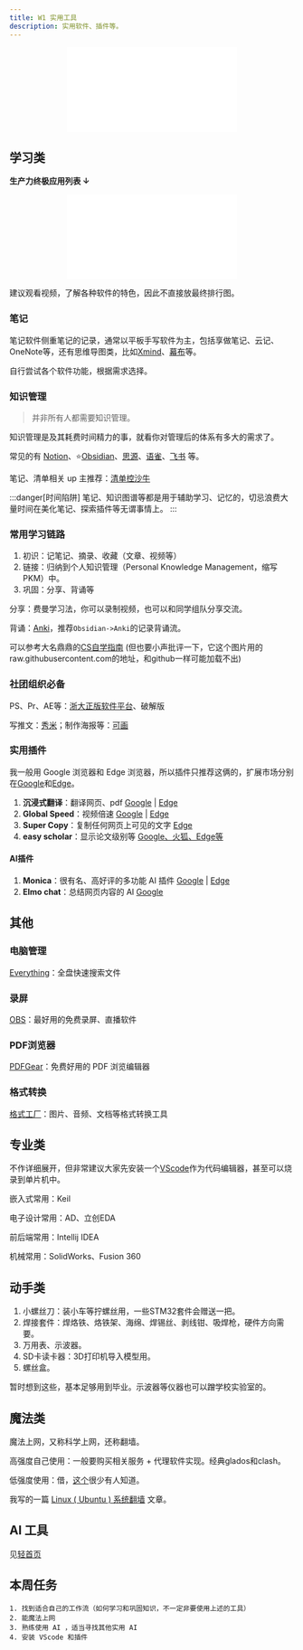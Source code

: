 ```yaml
---
title: W1 实用工具
description: 实用软件、插件等。
---
```


<center class="aspect-ratio" >
<iframe src="//player.bilibili.com/player.html?isOutside=true&aid=113114070844921&bvid=BV1RQ4aekExb&cid=25816534257&p=1" scrolling="no" border="0" frameborder="no" framespacing="0" allowfullscreen="true"></iframe>
</center>

## 学习类

**生产力终极应用列表 ↓**

<center class="aspect-ratio" >
<iframe src="//player.bilibili.com/player.html?isOutside=true&aid=1602152951&bvid=BV162421P7Tg&cid=1477797082&p=1" scrolling="no" border="0" frameborder="no" framespacing="0" allowfullscreen="true" t="0"></iframe>
</center>

建议观看视频，了解各种软件的特色，因此不直接放最终排行图。

### 笔记

笔记软件侧重笔记的记录，通常以平板手写软件为主，包括享做笔记、云记、OneNote等，还有思维导图类，比如[Xmind](https://xmind.cn/)、[幕布](https://mubu.com/apps)等。

自行尝试各个软件功能，根据需求选择。

### 知识管理

> 并非所有人都需要知识管理。

知识管理是及其耗费时间精力的事，就看你对管理后的体系有多大的需求了。

常见的有 [Notion](https://www.notion.so)、⭐[Obsidian](https://obsidian.md/)、[思源](https://b3log.org/siyuan/)、[语雀](https://www.yuque.com/)、[飞书](https://www.feishu.cn/) 等。

笔记、清单相关 up 主推荐：[清单控沙牛](https://space.bilibili.com/443605967)

:::danger[时间陷阱]
笔记、知识图谱等都是用于辅助学习、记忆的，切忌浪费大量时间在美化笔记、探索插件等无谓事情上。
:::

### 常用学习链路

1. 初识：记笔记、摘录、收藏（文章、视频等）
2. 链接：归纳到个人知识管理（Personal Knowledge Management，缩写PKM）中。
3. 巩固：分享、背诵等

分享：费曼学习法，你可以录制视频，也可以和同学组队分享交流。

背诵：[Anki](http://www.ankichina.net/)，推荐`Obsidian->Anki`的记录背诵流。

可以参考大名鼎鼎的[CS自学指南](https://csdiy.wiki/%E5%BF%85%E5%AD%A6%E5%B7%A5%E5%85%B7/workflow/)
(但也要小声批评一下，它这个图片用的raw.githubusercontent.com的地址，和github一样可能加载不出)

### 社团组织必备

PS、Pr、AE等：[浙大正版软件平台](http://ms.zju.edu.cn/)、破解版

写推文：[秀米](https://xiumi.us/#/)；制作海报等：[可画](https://www.canva.cn/) 

### 实用插件

我一般用 Google 浏览器和 Edge 浏览器，所以插件只推荐这俩的，扩展市场分别在[Google](https://chromewebstore.google.com/category/extensions?utm_source=ext_sidebar&hl=zh-CN)和[Edge](https://microsoftedge.microsoft.com/addons/Microsoft-Edge-Extensions-Home?hl=zh-CN)。

1. **沉浸式翻译**：翻译网页、pdf  [Google](https://chromewebstore.google.com/detail/%E6%B2%89%E6%B5%B8%E5%BC%8F%E7%BF%BB%E8%AF%91-%E7%BD%91%E9%A1%B5%E7%BF%BB%E8%AF%91%E6%8F%92%E4%BB%B6-pdf%E7%BF%BB%E8%AF%91-%E5%85%8D%E8%B4%B9/bpoadfkcbjbfhfodiogcnhhhpibjhbnh) | [Edge](https://microsoftedge.microsoft.com/addons/detail/%E6%B2%89%E6%B5%B8%E5%BC%8F%E7%BF%BB%E8%AF%91-%E7%BD%91%E9%A1%B5%E7%BF%BB%E8%AF%91%E6%8F%92%E4%BB%B6-pdf%E7%BF%BB%E8%AF%91-/amkbmndfnliijdhojkpoglbnaaahippg)
2. **Global Speed**：视频倍速  [Google](https://chromewebstore.google.com/detail/global-speed-%E8%A7%86%E9%A2%91%E9%80%9F%E5%BA%A6%E6%8E%A7%E5%88%B6/jpbjcnkcffbooppibceonlgknpkniiff) | [Edge](https://microsoftedge.microsoft.com/addons/detail/global-speed-%E8%A7%86%E9%A2%91%E9%80%9F%E5%BA%A6%E6%8E%A7%E5%88%B6/mjhlabbcmjflkpjknnicihkfnmbdfced?hl=zh-CN)
3. **Super Copy**：复制任何网页上可见的文字  [Edge](https://microsoftedge.microsoft.com/addons/detail/supercopy-%E8%B6%85%E7%BA%A7%E5%A4%8D%E5%88%B6/nhiheekdcnmfbapkmpbhmplfddenhjic)
4. **easy scholar**：显示论文级别等  [Google、火狐、Edge等](https://www.easyscholar.cc/) 

#### AI插件
1. **Monica**：很有名、高好评的多功能 AI 插件  [Google](https://chromewebstore.google.com/detail/monica-chatgpt4-%E9%A9%B1%E5%8A%A8%E7%9A%84-ai-co/ofpnmcalabcbjgholdjcjblkibolbppb?hl=zh-CN&utm_source=ext_sidebar) | [Edge](https://microsoftedge.microsoft.com/addons/detail/monica-chatgpt4-%E9%A9%B1%E5%8A%A8%E7%9A%84-ai-/fhimbbbmdjiifimnepkibjfjbppnjble?hl=zh-CN)
2. **Elmo chat**：总结网页内容的 AI  [Google](https://chromewebstore.google.com/detail/elmo-chat-your-ai-web-cop/ipnlcfhfdicbfbchfoihipknbaeenenm)

## 其他

### 电脑管理

[Everything](https://www.voidtools.com/zh-cn/downloads/)：全盘快速搜索文件

### 录屏

[OBS](https://obsproject.com/)：最好用的免费录屏、直播软件

### PDF浏览器

[PDFGear](https://www.pdfgear.com/zh/)：免费好用的 PDF 浏览编辑器

### 格式转换

[格式工厂](http://www.pcgeshi.com/download.html)：图片、音频、文档等格式转换工具

## 专业类

不作详细展开，但非常建议大家先安装一个[VScode](https://code.visualstudio.com/)作为代码编辑器，甚至可以烧录到单片机中。

嵌入式常用：Keil

电子设计常用：AD、立创EDA

前后端常用：Intellij IDEA

机械常用：SolidWorks、Fusion 360

## 动手类

1. 小螺丝刀：装小车等拧螺丝用，一些STM32套件会赠送一把。
2. 焊接套件：焊烙铁、烙铁架、海绵、焊锡丝、剥线钳、吸焊枪，硬件方向需要。
3. 万用表、示波器。
4. SD卡读卡器：3D打印机导入模型用。
5. 螺丝盒。

暂时想到这些，基本足够用到毕业。示波器等仪器也可以蹭学校实验室的。

## 魔法类

魔法上网，又称科学上网，还称翻墙。

高强度自己使用：一般要购买相关服务 + 代理软件实现。经典glados和clash。

低强度使用：借，[这个](https://github.com/Alvin9999/new-pac/wiki/ss%E5%85%8D%E8%B4%B9%E8%B4%A6%E5%8F%B7)很少有人知道。

我写的一篇 [Linux ( Ubuntu ) 系统翻墙](https://zhuanlan.zhihu.com/p/692414049) 文章。

## AI 工具

见[轻首页](/#nav)

## 本周任务

```
1. 找到适合自己的工作流（如何学习和巩固知识，不一定非要使用上述的工具）
2. 能魔法上网
3. 熟练使用 AI ，适当寻找其他实用 AI 
4. 安装 VScode 和插件
```
<div class="container-icon">
<a href="https://space.bilibili.com/3546706348084176" class="item-icon" style="font-size: 24px;text-decoration: none;" className="iconfont icon-bilibili"></a>
<a href="https://github.com/maindraster" style="font-size: 24px;text-decoration: none;" class="item-icon" className="iconfont icon-github"></a>
<a href="https://www.zhihu.com/people/wen-dao-81-2-70" class="item-icon" style="font-size: 24px;text-decoration: none;" className="iconfont icon-zhihu"></a>
</div>
